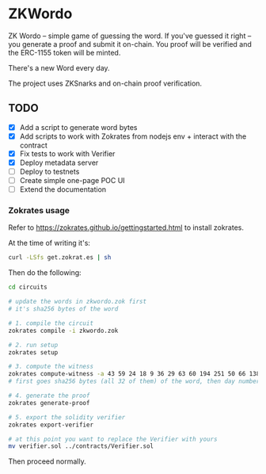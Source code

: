 # ZKWordo

ZK Wordo – simple game of guessing the word. If you've guessed it right – you generate a proof and submit it on-chain.
You proof will be verified and the ERC-1155 token will be minted.

There's a new Word every day.

The project uses ZKSnarks and on-chain proof verification.

## TODO
- [x] Add a script to generate word bytes
- [x] Add scripts to work with Zokrates from nodejs env + interact with the contract
- [x] Fix tests to work with Verifier
- [x] Deploy metadata server
- [ ] Deploy to testnets
- [ ] Create simple one-page POC UI
- [ ] Extend the documentation

### Zokrates usage

Refer to https://zokrates.github.io/gettingstarted.html to install zokrates.

At the time of writing it's:
```sh
curl -LSfs get.zokrat.es | sh
```

Then do the following:
```sh
cd circuits

# update the words in zkwordo.zok first
# it's sha256 bytes of the word

# 1. compile the circuit
zokrates compile -i zkwordo.zok

# 2. run setup
zokrates setup

# 3. compute the witness
zokrates compute-witness -a 43 59 24 18 9 36 29 63 60 194 251 50 66 138 45 68 44 187 130 101 88 152 145 219 232 210 248 87 44 208 142 191 0 1390849295786071768276380950238675083608645509734
# first goes sha256 bytes (all 32 of them) of the word, then day number, then uint(your-wallet-address)

# 4. generate the proof
zokrates generate-proof

# 5. export the solidity verifier
zokrates export-verifier

# at this point you want to replace the Verifier with yours
mv verifier.sol ../contracts/Verifier.sol
```

Then proceed normally.